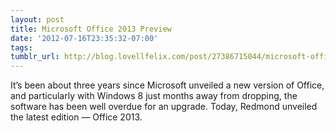 ```yaml
---
layout: post
title: Microsoft Office 2013 Preview
date: '2012-07-16T23:35:32-07:00'
tags: 
tumblr_url: http://blog.lovellfelix.com/post/27386715044/microsoft-office-2013-preview
---
```

It’s been about three years since Microsoft unveiled a new version of Office, and particularly with Windows 8 just months away from dropping, the software has been well overdue for an upgrade. Today, Redmond unveiled the latest edition — Office 2013.

